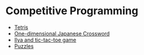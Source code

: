 # Competitive Programming

- [Tetris](https://codeforces.com/problemset/problem/961/A)
- [One-dimensional Japanese Crossword](https://codeforces.com/problemset/problem/721/A)
- [Ilya and tic-tac-toe game](https://codeforces.com/problemset/problem/754/B)
- [Puzzles](https://vjudge.net/contest/511211#problem/E)